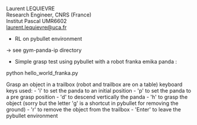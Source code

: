 Laurent LEQUIEVRE<br/>
Research Engineer, CNRS (France)<br/>
Institut Pascal UMR6602<br/>
laurent.lequievre@uca.fr<br/>

* RL on pybullet environment

-> see gym-panda-ip directory

* Simple grasp test using pybullet with a robot franka emika panda :

python hello_world_franka.py

Grasp an object in a trailbox (robot and trailbox are on a table)
keyboard keys used:
    - 'i' to set the panda to an initial position
    - 'p' to set the panda to a pre grasp position
    - 'd' to descend vertically the panda
    - 'h' to grasp the object (sorry but the letter 'g' is a shortcut in pybullet for removing the ground)
    - 'r' to remove the object from the trailbox
    - 'Enter' to leave the pybullet environment
